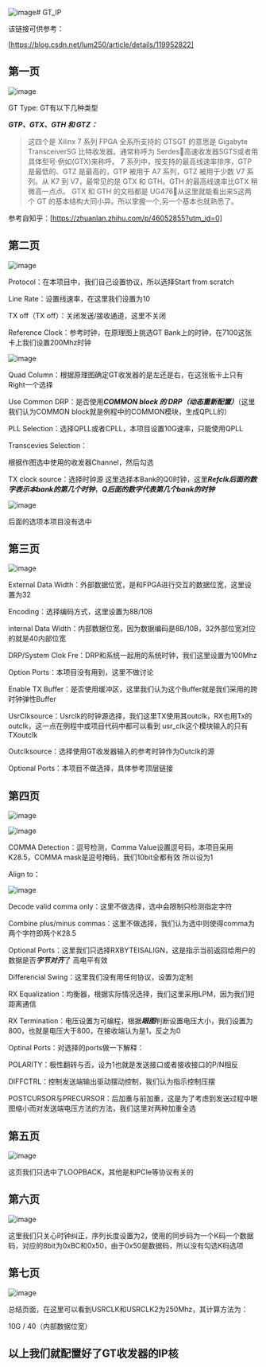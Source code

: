 ![image](https://github.com/Vikkdsun/GT/assets/114153159/4cc653af-296f-4501-a273-b77f1b3e30c4)# GT_IP

该链接可供参考：

[https://blog.csdn.net/lum250/article/details/119952822]

## 第一页

![image](https://github.com/Vikkdsun/GT/assets/114153159/481f18ec-95f0-46ca-8ad7-b1a767812f30)

GT Type: GT有以下几种类型

***GTP、GTX、GTH 和 GTZ：***

> 这四个是 Xilinx 7 系列 FPGA 全系所支持的 GTSGT 的意思是 Gigabyte TransceiverSG 比特收发器。通常称呼为 Serdes高速收发器SGTS或者用具体型号·例如(GTX)来称呼。
> 7 系列中，按支持的最高线速率排序，GTP 是最低的、GTZ 是最高的，GTP 被用于 A7 系列，GTZ 被用于少数 V7 系列。从 K7 到 V7，最常见的是 GTX 和 GTH。GTH 的最高线速率比GTX 稍微高一点点。
> GTX 和 GTH 的文档都是 UG476从这里就能看出来S这两个 GT 的基本结构大同小异。所以掌握一个,另一个基本也就熟悉了。
> 
参考自知乎：[https://zhuanlan.zhihu.com/p/46052855?utm_id=0]

## 第二页

![image](https://github.com/Vikkdsun/GT/assets/114153159/2a18af28-c54e-408a-b320-c166d3b3eb09)

Protocol：在本项目中，我们自己设置协议，所以选择Start from scratch

Line Rate：设置线速率，在这里我们设置为10

TX off（TX off）：关闭发送/接收通道，这里不关闭

Reference Clock：参考时钟，在原理图上挑选GT Bank上的时钟，在7100这张卡上我们设置200Mhz时钟

![image](https://github.com/Vikkdsun/GT/assets/114153159/aba617fc-b5a2-4f91-a13b-9efeb0211522)

Quad Column：根据原理图确定GT收发器的是左还是右，在这张板卡上只有Right一个选择

Use Common DRP：是否使用***COMMON block 的 DRP（动态重新配置）***（这里我们认为COMMON block就是例程中的COMMON模块，生成QPLL的）

PLL Selection：选择QPLL或者CPLL，本项目设置10G速率，只能使用QPLL

Transcevies Selection：

根据作图选中使用的收发器Channel，然后勾选

TX clock source：选择时钟源 这里选择本Bank的Q0时钟，这里***Refclk后面的数字表示本bank的第几个时钟***，***Q后面的数字代表第几个bank的时钟***

![image](https://github.com/Vikkdsun/GT/assets/114153159/b911d420-7401-4276-b2d2-49e595541b8e)

后面的选项本项目没有选中

## 第三页

![image](https://github.com/Vikkdsun/GT/assets/114153159/9b6d74e5-18a3-4981-8f61-61f42f07d828)

External Data Width：外部数据位宽，是和FPGA进行交互的数据位宽，这里设置为32

Encoding：选择编码方式，这里设置为8B/10B

internal Data Width：内部数据位宽，因为数据编码是8B/10B，32外部位宽对应的就是40内部位宽

DRP/System Clok Fre：DRP和系统一起用的系统时钟，我们这里设置为100Mhz

Option Ports：本项目没有用到，这里不做讨论

Enable TX Buffer：是否使用缓冲区，这里我们认为这个Buffer就是我们采用的跨时钟弹性Buffer

UsrClksource：Usrclk的时钟源选择，我们这里TX使用其outclk，RX也用Tx的outclk，这一点在例程中或项目代码中都可以看到 usr_clk这个模块输入的只有TXoutclk

Outclksource：选择使用GT收发器输入的参考时钟作为Outclk的源

Optional Ports：本项目不做选择，具体参考顶层链接

## 第四页

![image](https://github.com/Vikkdsun/GT/assets/114153159/847fcf56-f180-4efd-8c0f-5730d75d1c82)

![image](https://github.com/Vikkdsun/GT/assets/114153159/1d0040bd-e50a-4e1e-a927-bc5c1e12932d)

COMMA Detection：逗号检测，Comma Value设置逗号码，本项目采用K28.5，COMMA mask是逗号掩码，我们10bit全都有效 所以设为1

Align to：

![image](https://github.com/Vikkdsun/GT/assets/114153159/7cf056e6-1d0e-4ab7-a352-0ffe470ee41f)

Decode valid comma only：这里不做选择，选中会限制只检测指定字符

Combine plus/minus commas：这里不做选择，我们认为选中则使得comma为两个字符即两个K28.5

Optional Ports：这里我们只选择RXBYTEISALIGN，这是指示当前返回给用户的数据是否***字节对齐***了 高电平有效

Differencial Swing：这里我们没有用任何协议，设置为定制

RX Equalization：均衡器，根据实际情况选择，我们这里采用LPM，因为我们短距离通信

RX Termination：电压设置为可编程，根据***眼图***判断设置电压大小，我们设置为800，也就是电压大于800，在接收端认为是1，反之为0

Optinal Ports：对选择的ports做一下解释：

POLARITY：极性翻转与否，设为1也就是发送接口或者接收接口的P/N相反

DIFFCTRL：控制发送端输出驱动摆动控制，我们认为指示控制压摆

POSTCURSOR与PRECURSOR：后加重与前加重，这是为了考虑到发送过程中眼图缩小而对发送端电压方法的方法，我们这里对两种加重全选

## 第五页

![image](https://github.com/Vikkdsun/GT/assets/114153159/764e2b03-47fd-48d5-bb81-cd9c48be64d8)

这页我们只选中了LOOPBACK，其他是和PCIe等协议有关的

## 第六页

![image](https://github.com/Vikkdsun/GT/assets/114153159/ed62b1d3-ba9d-4c30-b362-e599c9c9cc52)

这里我们只关心时钟纠正，序列长度设置为2，使用的同步码为一个K码一个数据码，对应的8bit为0xBC和0x50，由于0x50是数据码，所以没有勾选K码选项

## 第七页

![image](https://github.com/Vikkdsun/GT/assets/114153159/24102ba1-554f-44a4-967f-57ff82f28c3c)

总结页面，在这里可以看到USRCLK和USRCLK2为250Mhz，其计算方法为：

10G / 40（内部数据位宽）

## 以上我们就配置好了GT收发器的IP核
